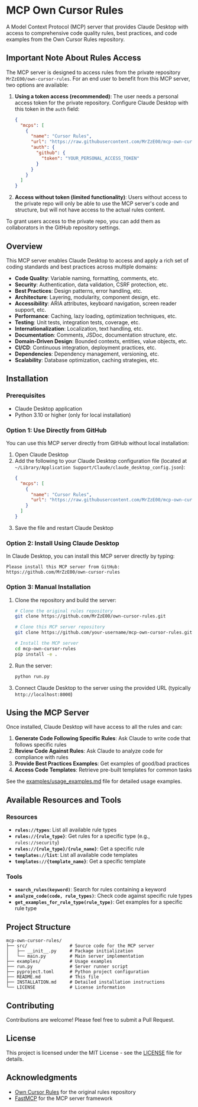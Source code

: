 # MCP Own Cursor Rules

A Model Context Protocol (MCP) server that provides Claude Desktop with access to comprehensive code quality rules, best practices, and code examples from the Own Cursor Rules repository.

## Important Note About Rules Access

The MCP server is designed to access rules from the private repository `MrZzE00/own-cursor-rules`. For an end user to benefit from this MCP server, two options are available:

1. **Using a token access (recommended)**: The user needs a personal access token for the private repository. Configure Claude Desktop with this token in the `auth` field:
   ```json
   {
     "mcps": [
       {
         "name": "Cursor Rules",
         "url": "https://raw.githubusercontent.com/MrZzE00/mcp-own-cursor-rules/main",
         "auth": {
           "github": {
             "token": "YOUR_PERSONAL_ACCESS_TOKEN"
           }
         }
       }
     ]
   }
   ```

2. **Access without token (limited functionality)**: Users without access to the private repo will only be able to use the MCP server's code and structure, but will not have access to the actual rules content.

To grant users access to the private repo, you can add them as collaborators in the GitHub repository settings.

## Overview

This MCP server enables Claude Desktop to access and apply a rich set of coding standards and best practices across multiple domains:

- **Code Quality**: Variable naming, formatting, comments, etc.
- **Security**: Authentication, data validation, CSRF protection, etc.
- **Best Practices**: Design patterns, error handling, etc.
- **Architecture**: Layering, modularity, component design, etc.
- **Accessibility**: ARIA attributes, keyboard navigation, screen reader support, etc.
- **Performance**: Caching, lazy loading, optimization techniques, etc.
- **Testing**: Unit tests, integration tests, coverage, etc.
- **Internationalization**: Localization, text handling, etc.
- **Documentation**: Comments, JSDoc, documentation structure, etc.
- **Domain-Driven Design**: Bounded contexts, entities, value objects, etc.
- **CI/CD**: Continuous integration, deployment practices, etc.
- **Dependencies**: Dependency management, versioning, etc.
- **Scalability**: Database optimization, caching strategies, etc.

## Installation

### Prerequisites

- Claude Desktop application
- Python 3.10 or higher (only for local installation)

### Option 1: Use Directly from GitHub

You can use this MCP server directly from GitHub without local installation:

1. Open Claude Desktop
2. Add the following to your Claude Desktop configuration file (located at `~/Library/Application Support/Claude/claude_desktop_config.json`):
   ```json
   {
     "mcps": [
       {
         "name": "Cursor Rules",
         "url": "https://raw.githubusercontent.com/MrZzE00/mcp-own-cursor-rules/main"
       }
     ]
   }
   ```
3. Save the file and restart Claude Desktop

### Option 2: Install Using Claude Desktop

In Claude Desktop, you can install this MCP server directly by typing:

```
Please install this MCP server from GitHub: https://github.com/MrZzE00/own-cursor-rules
```

### Option 3: Manual Installation

1. Clone the repository and build the server:
   ```bash
   # Clone the original rules repository
   git clone https://github.com/MrZzE00/own-cursor-rules.git
   
   # Clone this MCP server repository
   git clone https://github.com/your-username/mcp-own-cursor-rules.git
   
   # Install the MCP server
   cd mcp-own-cursor-rules
   pip install -e .
   ```

2. Run the server:
   ```bash
   python run.py
   ```

3. Connect Claude Desktop to the server using the provided URL (typically `http://localhost:8000`)

## Using the MCP Server

Once installed, Claude Desktop will have access to all the rules and can:

1. **Generate Code Following Specific Rules**: Ask Claude to write code that follows specific rules
2. **Review Code Against Rules**: Ask Claude to analyze code for compliance with rules
3. **Provide Best Practices Examples**: Get examples of good/bad practices
4. **Access Code Templates**: Retrieve pre-built templates for common tasks

See the [examples/usage_examples.md](examples/usage_examples.md) file for detailed usage examples.

## Available Resources and Tools

### Resources

- **`rules://types`**: List all available rule types
- **`rules://{rule_type}`**: Get rules for a specific type (e.g., `rules://security`)
- **`rules://{rule_type}/{rule_name}`**: Get a specific rule
- **`templates://list`**: List all available code templates
- **`templates://{template_name}`**: Get a specific template

### Tools

- **`search_rules(keyword)`**: Search for rules containing a keyword
- **`analyze_code(code, rule_types)`**: Check code against specific rule types
- **`get_examples_for_rule_type(rule_type)`**: Get examples for a specific rule type

## Project Structure

```
mcp-own-cursor-rules/
├── src/                # Source code for the MCP server
│   ├── __init__.py     # Package initialization
│   └── main.py         # Main server implementation
├── examples/           # Usage examples
├── run.py              # Server runner script
├── pyproject.toml      # Python project configuration
├── README.md           # This file
├── INSTALLATION.md     # Detailed installation instructions
└── LICENSE             # License information
```

## Contributing

Contributions are welcome! Please feel free to submit a Pull Request.

## License

This project is licensed under the MIT License - see the [LICENSE](LICENSE) file for details.

## Acknowledgments

- [Own Cursor Rules](https://github.com/MrZzE00/own-cursor-rules) for the original rules repository
- [FastMCP](https://github.com/jlowin/fastmcp) for the MCP server framework 